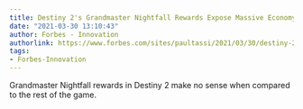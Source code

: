 ```yaml
---
title: Destiny 2's Grandmaster Nightfall Rewards Expose Massive Economy Flaws
date: "2021-03-30 13:10:43"
author: Forbes - Innovation
authorlink: https://www.forbes.com/sites/paultassi/2021/03/30/destiny-2s-grandmaster-nightfall-rewards-expose-massive-economy-flaws/
tags:
- Forbes-Innovation
---
```

Grandmaster Nightfall rewards in Destiny 2 make no sense when compared to the rest of the game.